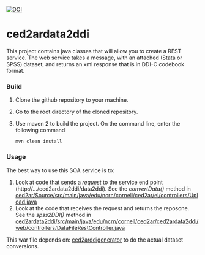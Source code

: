 [![DOI](https://zenodo.org/badge/DOI/10.5281/zenodo.1186911.svg)](https://doi.org/10.5281/zenodo.1186911)

# ced2ardata2ddi
This project contains java classes that will allow you to create a REST service.  The web service takes a message, with an attached (Stata or SPSS) dataset, and returns an xml response that is in DDI-C codebook format.

### Build

1. Clone the github repository to your machine.
2. Go to the root directory of the cloned repository.
3. Use maven 2 to build the project. On the command line, enter the following command

   ```mvn clean install```  

### Usage 

The best way to use this SOA service is to:
1. Look at code that sends a _request_ to the service end point (http://.../ced2ardata2ddi/data2ddi). See the _convertData()_ method in [ced2ar/Source/src/main/java/edu/ncrn/cornell/ced2ar/ei/controllers/Upload.java](https://github.com/ncrncornell/ced2ar/blob/master/Source/src/main/java/edu/ncrn/cornell/ced2ar/ei/controllers/Upload.java)
2. Look at the code that receives the request and returns the reposone.  See the _spss2DDI()_ method in [ced2ardata2ddi/src/main/java/edu/ncrn/cornell/ced2ar/ced2ardata2ddi/web/controllers/DataFileRestController.java](https://github.com/ncrncornell/ced2ardata2ddi/blob/master/src/main/java/edu/ncrn/cornell/ced2ar/ced2ardata2ddi/web/controllers/DataFileRestController.java)

This war file depends on: [ced2arddigenerator](https://github.com/ncrncornell/ced2arddigenerator) to do the actual dataset conversions.
